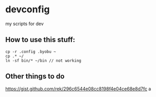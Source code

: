 # devconfig
my scripts for dev

## How to use this stuff:
```
cp -r .config .byobu ~
cp .* ~/
ln -sf bin/* ~/bin // not working
```

## Other things to do

https://gist.github.com/rek/296c6544e08cc8198f4e04ce68e8d7fc
a